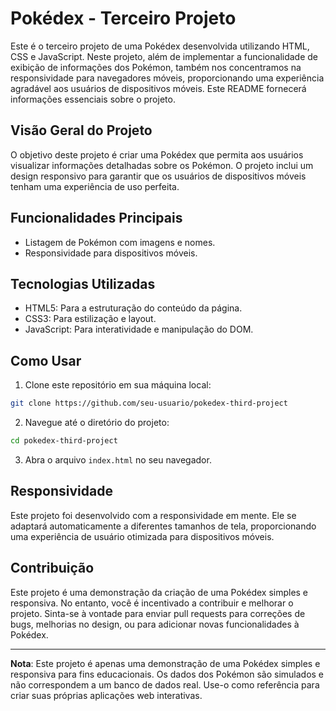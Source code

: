 # Pokédex - Terceiro Projeto

Este é o terceiro projeto de uma Pokédex desenvolvida utilizando HTML, CSS e JavaScript. Neste projeto, além de implementar a funcionalidade de exibição de informações dos Pokémon, também nos concentramos na responsividade para navegadores móveis, proporcionando uma experiência agradável aos usuários de dispositivos móveis. Este README fornecerá informações essenciais sobre o projeto.

## Visão Geral do Projeto

O objetivo deste projeto é criar uma Pokédex que permita aos usuários visualizar informações detalhadas sobre os Pokémon. O projeto inclui um design responsivo para garantir que os usuários de dispositivos móveis tenham uma experiência de uso perfeita.

## Funcionalidades Principais

- Listagem de Pokémon com imagens e nomes.
- Responsividade para dispositivos móveis.

## Tecnologias Utilizadas

- HTML5: Para a estruturação do conteúdo da página.
- CSS3: Para estilização e layout.
- JavaScript: Para interatividade e manipulação do DOM.

## Como Usar

1. Clone este repositório em sua máquina local:

```bash
git clone https://github.com/seu-usuario/pokedex-third-project
```

2. Navegue até o diretório do projeto:

```bash
cd pokedex-third-project
```

3. Abra o arquivo `index.html` no seu navegador.

## Responsividade

Este projeto foi desenvolvido com a responsividade em mente. Ele se adaptará automaticamente a diferentes tamanhos de tela, proporcionando uma experiência de usuário otimizada para dispositivos móveis.

## Contribuição

Este projeto é uma demonstração da criação de uma Pokédex simples e responsiva. No entanto, você é incentivado a contribuir e melhorar o projeto. Sinta-se à vontade para enviar pull requests para correções de bugs, melhorias no design, ou para adicionar novas funcionalidades à Pokédex.

---

**Nota**: Este projeto é apenas uma demonstração de uma Pokédex simples e responsiva para fins educacionais. Os dados dos Pokémon são simulados e não correspondem a um banco de dados real. Use-o como referência para criar suas próprias aplicações web interativas.
